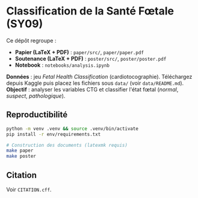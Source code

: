 # Classification de la Santé Fœtale (SY09)

Ce dépôt regroupe :
- **Papier (LaTeX + PDF)** : `paper/src/`, `paper/paper.pdf`
- **Soutenance (LaTeX + PDF)** : `poster/src/`, `poster/poster.pdf`
- **Notebook** : `notebooks/analysis.ipynb`

**Données** : jeu *Fetal Health Classification* (cardiotocographie). Téléchargez depuis Kaggle puis placez les fichiers sous `data/` (voir `data/README.md`).  
**Objectif** : analyser les variables CTG et classifier l'état fœtal (*normal*, *suspect*, *pathologique*).

## Reproductibilité
```bash
python -m venv .venv && source .venv/bin/activate
pip install -r env/requirements.txt

# Construction des documents (latexmk requis)
make paper
make poster
```

## Citation
Voir `CITATION.cff`.
